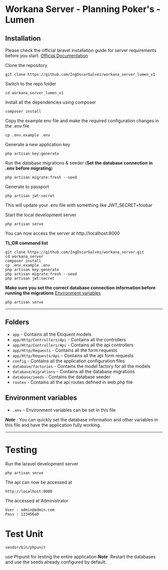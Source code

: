 # Workana Server - Planning Poker's - Lumen

## Installation

Please check the official laravel installation guide for server requirements before you start. [Official Documentation](https://lumen.laravel.com/docs/)


Clone the repository

    git clone https://github.com/IngOscarGalvez/workana_server_lumen_v1

Switch to the repo folder

    cd workana_server_lumen_v1

Install all the dependencies using composer

    composer install   

Copy the example env file and make the required configuration changes in the .env file

    cp .env.example .env

Generate a new application key

    php artisan key:generate

Run the database migrations & seeder (**Set the database connection in .env before migrating**)

    php artisan migrate:fresh --seed

Generate to passport

    php artisan jwt:secret

This will update your .env file with something like JWT_SECRET=foobar

Start the local development server

    php artisan serve

You can now access the server at http://localhost:8000

**TL;DR command list**

    git clone https://github.com/IngOscarGalvez/workana_server.git
    cd workana_server
    composer install    
    cp .env.example .env
    php artisan key:generate
    php artisan migrate:fresh --seed
    php artisan jwt:secret
    
**Make sure you set the correct database connection information before running the migrations** [Environment variables](#environment-variables)

    php artisan serve

----------

## Folders

- `app` - Contains all the Eloquent models
- `app/Http/Controllers/Api` - Contains all the controllers
- `app/Http/Controllers/Api` - Contains all the api controllers
- `app/Http/Requests` - Contains all the form requests
- `app/Http/Requests/Api` - Contains all the api form requests
- `config` - Contains all the application configuration files
- `database/factories` - Contains the model factory for all the models
- `database/migrations` - Contains all the database migrations
- `database/seeds` - Contains the database seeder
- `routes` - Contains all the api routes defined in web.php file

## Environment variables

- `.env` - Environment variables can be set in this file

***Note*** : You can quickly set the database information and other variables in this file and have the application fully working.

----------

# Testing

Run the laravel development server

    php artisan serve

The api can now be accessed at

    http://localhost:8000

The accessed at Administrator

    User : admin@admin.com
    Pass : 123456aD

# Test Unit
    vendor/bin/phpunit
use Phpunit for testing the entire application
***Note*** :Restart the databases and use the seeds already configured by default.
    
    
